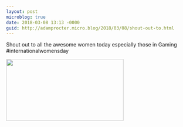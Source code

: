 ```yaml
---
layout: post
microblog: true
date: 2018-03-08 13:13 -0000
guid: http://adamprocter.micro.blog/2018/03/08/shout-out-to.html
---
```

Shout out to all the awesome women today especially those in Gaming #internationalwomensday

<img src="http://discursive.adamprocter.co.uk/uploads/2018/e8485512c2.jpg" width="320" height="168" />
